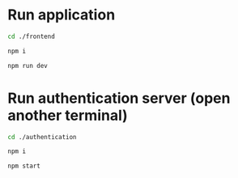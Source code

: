 <!-- # Setup database
```bash
docker compose up -d
```

```bash
pip install -r requirements.txt
```

```bash 
python3 setup_db.py
```
 -->
# Run application
```bash
cd ./frontend
```

```bash
npm i
```

```bash
npm run dev
```

# Run authentication server (open another terminal)
```bash
cd ./authentication
```

```bash
npm i
```

```bash
npm start
```